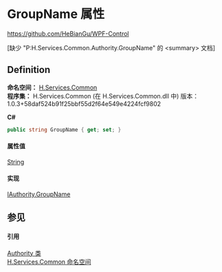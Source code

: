 # GroupName 属性
https://github.com/HeBianGu/WPF-Control

\[缺少 "P:H.Services.Common.Authority.GroupName" 的 &lt;summary&gt; 文档\]



## Definition
**命名空间：** <a href="b9cdd84f-6623-a51a-f53b-465103ced202">H.Services.Common</a>  
**程序集：** H.Services.Common (在 H.Services.Common.dll 中) 版本：1.0.3+58daf524b91f25bbf55d2f64e549e4224fcf9802

**C#**
``` C#
public string GroupName { get; set; }
```



#### 属性值
<a href="https://learn.microsoft.com/dotnet/api/system.string" target="_blank" rel="noopener noreferrer">String</a>

#### 实现
<a href="9c0f0f06-0271-ee8b-f046-297d48a8d758">IAuthority.GroupName</a>  


## 参见


#### 引用
<a href="6be79c24-3127-ec8d-a492-37807e632113">Authority 类</a>  
<a href="b9cdd84f-6623-a51a-f53b-465103ced202">H.Services.Common 命名空间</a>  
